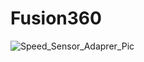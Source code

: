 # Fusion360


![Speed_Sensor_Adaprer_Pic](https://github.com/Anthony-Vuong/Fusion360/assets/23129337/bb691b83-da33-4ec6-8b33-d2ab7ffa5a65)

